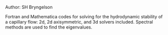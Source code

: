 Author: SH Bryngelson

Fortran and Mathematica codes for solving for the hydrodynamic stability of 
a capillary flow: 2d, 2d axisymmetric, and 3d solvers included. Spectral methods
are used to find the eigenvalues.

